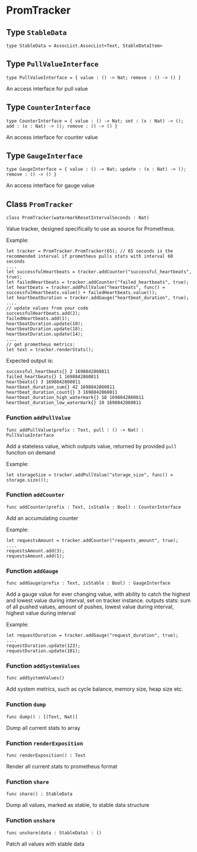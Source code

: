 # PromTracker

## Type `StableData`
``` motoko
type StableData = AssocList.AssocList<Text, StableDataItem>
```


## Type `PullValueInterface`
``` motoko
type PullValueInterface = { value : () -> Nat; remove : () -> () }
```

An access interface for pull value

## Type `CounterInterface`
``` motoko
type CounterInterface = { value : () -> Nat; set : (x : Nat) -> (); add : (x : Nat) -> (); remove : () -> () }
```

An access interface for counter value

## Type `GaugeInterface`
``` motoko
type GaugeInterface = { value : () -> Nat; update : (x : Nat) -> (); remove : () -> () }
```

An access interface for gauge value

## Class `PromTracker`

``` motoko
class PromTracker(watermarkResetIntervalSeconds : Nat)
```

Value tracker, designed specifically to use as source for Prometheus.

Example:
```motoko
let tracker = PromTracker.PromTracker(65); // 65 seconds is the recommended interval if prometheus pulls stats with interval 60 seconds
....
let successfulHeartbeats = tracker.addCounter("successful_heartbeats", true);
let failedHeartbeats = tracker.addCounter("failed_heartbeats", true);
let heartbeats = tracker.addPullValue("heartbeats", func() = successfulHeartbeats.value() + failedHeartbeats.value());
let heartbeatDuration = tracker.addGauge("heartbeat_duration", true);
....
// update values from your code
successfulHeartbeats.add(2);
failedHeartbeats.add(1);
heartbeatDuration.update(10);
heartbeatDuration.update(18);
heartbeatDuration.update(14);
....
// get prometheus metrics:
let text = tracker.renderStats();
```

Expected output is:
```
successful_heartbeats{} 2 1698842860811
failed_heartbeats{} 1 1698842860811
heartbeats{} 3 1698842860811
heartbeat_duration_sum{} 42 1698842860811
heartbeat_duration_count{} 3 1698842860811
heartbeat_duration_high_watermark{} 18 1698842860811
heartbeat_duration_low_watermark{} 10 1698842860811
```

### Function `addPullValue`
``` motoko
func addPullValue(prefix : Text, pull : () -> Nat) : PullValueInterface
```

Add a stateless value, which outputs value, returned by provided `pull` function on demand

Example:
```motoko
let storageSize = tracker.addPullValue("storage_size", func() = storage.size());
```


### Function `addCounter`
``` motoko
func addCounter(prefix : Text, isStable : Bool) : CounterInterface
```

Add an accumulating counter

Example:
```motoko
let requestsAmount = tracker.addCounter("requests_amount", true);
....
requestsAmount.add(3);
requestsAmount.add(1);
```


### Function `addGauge`
``` motoko
func addGauge(prefix : Text, isStable : Bool) : GaugeInterface
```

Add a gauge value for ever changing value, with ability to catch the highest and lowest value during interval, set on tracker instance.
outputs stats: sum of all pushed values, amount of pushes, lowest value during interval, highest value during interval

Example:
```motoko
let requestDuration = tracker.addGauge("request_duration", true);
....
requestDuration.update(123);
requestDuration.update(101);
```


### Function `addSystemValues`
``` motoko
func addSystemValues()
```

Add system metrics, such as cycle balance, memory size, heap size etc.


### Function `dump`
``` motoko
func dump() : [(Text, Nat)]
```

Dump all current stats to array


### Function `renderExposition`
``` motoko
func renderExposition() : Text
```

Render all current stats to prometheus format


### Function `share`
``` motoko
func share() : StableData
```

Dump all values, marked as stable, to stable data structure


### Function `unshare`
``` motoko
func unshare(data : StableData) : ()
```

Patch all values with stable data
